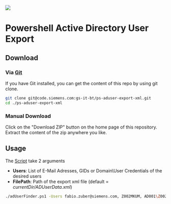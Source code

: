 [![](https://img.shields.io/badge/license-Siemens%20Inner%20Source-blue.svg)](LICENSE.md)

# Powershell Active Directory User Export

## Download

### Via [Git](https://www.atlassian.com/git/tutorials/what-is-git)
If you have Git installed, you can get the content of this repo by using git clone.
~~~~bash
git clone git@code.siemens.com:gs-it-bt/ps-aduser-export-xml.git
cd ./ps-aduser-export-xml
~~~~

### Manual Download
Click on the "Download ZIP" button on the home page of this repository. Extract the content of the zip anywhere you like.

## Usage
The [Script](adUserFinder.ps1) take 2 arguments
 * **Users**: List of E-Mail Adresses, GIDs or Domain\User Credentials of the desired users
 * **FilePath**: Path of the export xml file (default = *currentDir/ADUserData.xml*)


~~~~bash
./adUserFinder.ps1 -Users fabio.zuber@siemens.com, Z002MKUM, AD001\Z002MKUM
~~~~